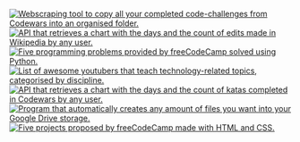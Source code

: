<a href="https://github.com/JoseDeFreitas/CodewarsLogger"><img title="Webscraping tool to copy all your completed code-challenges from Codewars into an organised folder." src="https://img.shields.io/badge/CodewarsLogger-4493f8"></a>
<a href="https://github.com/JoseDeFreitas/wikipedia-edits-chart"><img title="API that retrieves a chart with the days and the count of edits made in Wikipedia by any user." src="https://img.shields.io/badge/Wikipedia Edits Chart-4493f8"></a>
<a href="https://github.com/JoseDeFreitas/fcc-scientific-computing-with-python"><img title="Five programming problems provided by freeCodeCamp solved using Python." src="https://img.shields.io/badge/freeCodeCamp: Scientific Computing with Python-4493f8"></a>
<a href="https://github.com/JoseDeFreitas/awesome-youtubers"><img title="List of awesome youtubers that teach technology-related topics, categorised by discipline." src="https://img.shields.io/badge/Awesome YouTubers-4493f8"></a>
<a href="https://github.com/JoseDeFreitas/codewars-activity-chart"><img title="API that retrieves a chart with the days and the count of katas completed in Codewars by any user." src="https://img.shields.io/badge/Codewars Activity Chart-4493f8"></a>
<a href="https://github.com/JoseDeFreitas/BulkCreateGoogleDrive"><img title="Program that automatically creates any amount of files you want into your Google Drive storage." src="https://img.shields.io/badge/BulkCreateGoogleDrive-4493f8"></a>
<a href="https://github.com/JoseDeFreitas/fcc-responsive-web-design"><img title="Five projects proposed by freeCodeCamp made with HTML and CSS." src="https://img.shields.io/badge/freeCodeCamp: Responsive Web Design-4493f8"></a>
